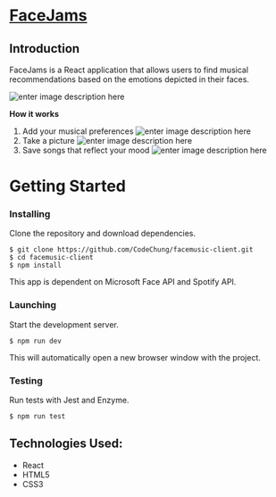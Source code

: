 # [FaceJams](https://codechung-bookmarks-app.now.sh/)
## Introduction
FaceJams is a React application that allows users to find musical recommendations based on the emotions depicted in their faces. 

![enter image description here](https://snipboard.io/iouc7b.jpg)

**How it works**
1. Add your musical preferences
![enter image description here](https://snipboard.io/ZkzQo5.jpg)
2. Take a picture
![enter image description here](https://snipboard.io/f4kHK3.jpg)
3. Save songs that reflect your mood
![enter image description here](https://snipboard.io/uPQ9a2.jpg)
# Getting Started

### Installing

Clone the repository and download dependencies.

```
$ git clone https://github.com/CodeChung/facemusic-client.git
$ cd facemusic-client
$ npm install

```
This app is dependent on Microsoft Face API and Spotify API.

### Launching

Start the development server.

```
$ npm run dev

```

This will automatically open a new browser window with the project.

### Testing

Run tests with Jest and Enzyme.

```
$ npm run test
```

## Technologies Used:
* React
* HTML5
* CSS3
